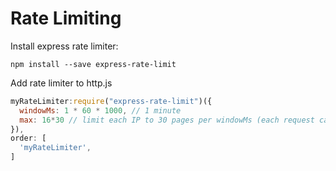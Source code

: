 # Rate Limiting

Install express rate limiter:
```console
npm install --save express-rate-limit
```

Add rate limiter to http.js
```javascript
myRateLimiter:require("express-rate-limit")({
  windowMs: 1 * 60 * 1000, // 1 minute
  max: 16*30 // limit each IP to 30 pages per windowMs (each request calls 16 times in this specific app )
}),
order: [
  'myRateLimiter',
]
```